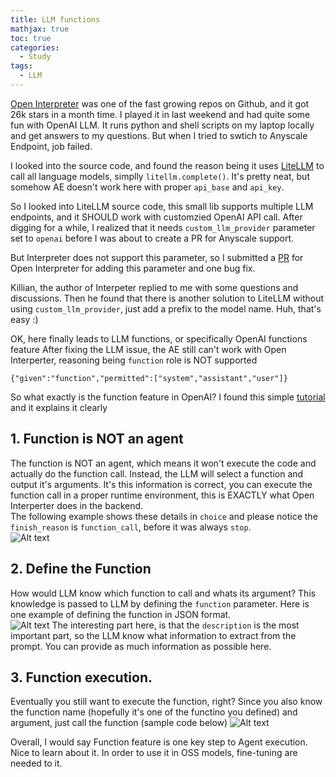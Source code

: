 ```yaml
---
title: LLM functions
mathjax: true
toc: true
categories:
  - Study
tags:
  - LLM
---
```


[Open Interpreter](https://github.com/KillianLucas/open-interpreter) was one of the fast growing repos on Github, and it got 26k stars in a month time. I played it in last weekend and had quite some fun with OpenAI LLM. It runs python and shell scripts on my laptop locally and get answers to my questions. But when I tried to swtich to Anyscale Endpoint, job failed.   

I looked into the source code, and found the reason being it uses [LiteLLM](https://github.com/BerriAI/litellm) to call all language models, simplly `litellm.complete()`. It's pretty neat, but somehow AE doesn't work here with proper `api_base` and `api_key`.  

So I looked into LiteLLM source code, this small lib supports multiple LLM endpoints, and it SHOULD work with customzied OpenAI API call. After digging for a while, I realized that it needs `custom_llm_provider` parameter set to `openai` before I was about to create a PR for Anyscale support.   

But Interpreter does not support this parameter, so I submitted a [PR](https://github.com/KillianLucas/open-interpreter/pull/530) for Open Interpreter for adding this parameter and one bug fix.   

Killian, the author of Interpeter replied to me with some questions and discussions. Then he found that there is another solution to LiteLLM without using `custom_llm_provider`, just add a prefix to the model name. Huh, that's easy :)  


OK, here finally leads to LLM functions, or specifically OpenAI functions feature
After fixing the LLM issue, the AE still can't work with Open Interperter, reasoning being `function` role is NOT supported
```
{"given":"function","permitted":["system","assistant","user"]}
```

So what exactly is the function feature in OpenAI? 
I found this simple [tutorial](https://www.datacamp.com/tutorial/open-ai-function-calling-tutorial) and it explains it clearly

## 1. Function is NOT an agent
The function is NOT an agent, which means it won't execute the code and actually do the function call. Instead, the LLM will select a function and output it's arguments. It's this information is correct, you can execute the function call in a proper runtime environment, this is EXACTLY what Open Interperter does in the backend.   
The following example shows these details in `choice` and please notice the `finish_reason` is `function_call`, before it was always `stop`.  
![Alt text](/code23/assets/images/2023/23-09-29-LLM-Functions_files/output_arguments.png)

## 2. Define the Function
How would LLM know which function to call and whats its argument? This knowledge is passed to LLM by defining the `function` parameter. 
Here is one example of defining the function in JSON format.  
![Alt text](/code23/assets/images/2023/23-09-29-LLM-Functions_files/define_function.png)
The interesting part here, is that the `description` is the most important part, so the LLM know what information to extract from the prompt. You can provide as much information as possible here.

## 3. Function execution. 
Eventually you still want to execute the function, right? Since you also know the function name (hopefully it's one of the functino you defined) and argument, just call the function (sample code below)
![Alt text](/code23/assets/images/2023/23-09-29-LLM-Functions_files/function_execution.png)  


Overall, I would say Function feature is one key step to Agent execution. Nice to learn about it. In order to use it in OSS models, fine-tuning are needed to it.